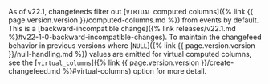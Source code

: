 As of v22.1, changefeeds filter out [`VIRTUAL` computed columns]({% link {{ page.version.version }}/computed-columns.md %}) from events by default. This is a [backward-incompatible change]({% link releases/v22.1.md %}#v22-1-0-backward-incompatible-changes). To maintain the changefeed behavior in previous versions where [`NULL`]({% link {{ page.version.version }}/null-handling.md %}) values are emitted for virtual computed columns, see the [`virtual_columns`]({% link {{ page.version.version }}/create-changefeed.md %}#virtual-columns) option for more detail.
